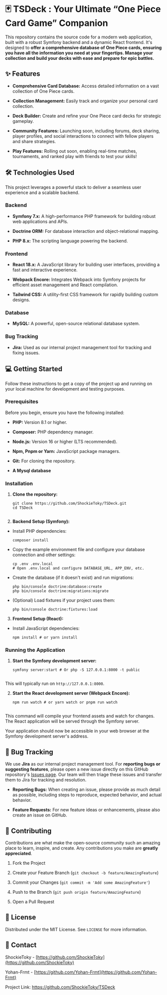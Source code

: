 # 🃏 TSDeck : Your Ultimate “One Piece Card Game” Companion

This repository contains the source code for a modern web application, built with a robust Symfony backend and a dynamic React frontend. It's designed to **offer a comprehensive database of One Piece cards, ensuring you have all the information you need at your fingertips. Manage your collection and build your decks with ease and prepare for epic battles.**

## ✨ Features

* **Comprehensive Card Database:** Access detailed information on a vast collection of One Piece cards.

* **Collection Management:** Easily track and organize your personal card collection.

* **Deck Builder:** Create and refine your One Piece card decks for strategic gameplay.

* **Community Features:** Launching soon, including forums, deck sharing, player profiles, and social interactions to connect with fellow players and share strategies.

* **Play Features:** Rolling out soon, enabling real-time matches, tournaments, and ranked play with friends to test your skills!

## 🛠️ Technologies Used

This project leverages a powerful stack to deliver a seamless user experience and a scalable backend.

### Backend

* **Symfony 7.x:** A high-performance PHP framework for building robust web applications and APIs.

* **Doctrine ORM:** For database interaction and object-relational mapping.

* **PHP 8.x:** The scripting language powering the backend.

### Frontend

* **React 18.x:** A JavaScript library for building user interfaces, providing a fast and interactive experience.

* **Webpack Encore:** Integrates Webpack into Symfony projects for efficient asset management and React compilation.

* **Tailwind CSS:** A utility-first CSS framework for rapidly building custom designs.

### Database

* **MySQL:** A powerful, open-source relational database system.

### Bug Tracking

* **Jira:** Used as our internal project management tool for tracking and fixing issues.

## 💻 Getting Started

Follow these instructions to get a copy of the project up and running on your local machine for development and testing purposes.

### Prerequisites

Before you begin, ensure you have the following installed:

* **PHP:** Version 8.1 or higher.

* **Composer:** PHP dependency manager.

* **Node.js:** Version 16 or higher (LTS recommended).

* **Npm, Pnpm or Yarn:** JavaScript package managers.

* **Git:** For cloning the repository.

* **A Mysql database**

### Installation

1. **Clone the repository:**
    ```
    git clone https://github.com/ShockieToky/TSDeck.git
    cd TSDeck
  
    ```

2. **Backend Setup (Symfony):**

* Install PHP dependencies:

  ```
  composer install
  
  ```

* Copy the example environment file and configure your database connection and other settings:

  ```
  cp .env .env.local
  # Open .env.local and configure DATABASE_URL, APP_ENV, etc.
  
  ```

* Create the database (if it doesn't exist) and run migrations:

  ```
  php bin/console doctrine:database:create
  php bin/console doctrine:migrations:migrate
  
  ```

* (Optional) Load fixtures if your project uses them:

  ```
  php bin/console doctrine:fixtures:load
  
  ```

3. **Frontend Setup (React):**

* Install JavaScript dependencies:

  ```
  npm install # or yarn install
  
  ```

### Running the Application

1. **Start the Symfony development server:**
  
    ```
    symfony server:start # Or php -S 127.0.0.1:8000 -t public
  
    ```

This will typically run on `http://127.0.0.1:8000`.

2. **Start the React development server (Webpack Encore):**

    ```
    npm run watch # or yarn watch or pnpm run watch
  
    ```

This command will compile your frontend assets and watch for changes. The React application will be served through the Symfony server.

Your application should now be accessible in your web browser at the Symfony development server's address.

## 🐛 Bug Tracking

We use **Jira** as our internal project management tool. For **reporting bugs or suggesting features**, please open a new issue directly on this GitHub repository's [Issues page](https://github.com/ShockieToky/TSDeck/issues). Our team will then triage these issues and transfer them to Jira for tracking and resolution.

* **Reporting Bugs:** When creating an issue, please provide as much detail as possible, including steps to reproduce, expected behavior, and actual behavior.

* **Feature Requests:** For new feature ideas or enhancements, please also create an issue on GitHub.

## 🤝 Contributing

Contributions are what make the open-source community such an amazing place to learn, inspire, and create. Any contributions you make are **greatly appreciated**.

1. Fork the Project

2. Create your Feature Branch (`git checkout -b feature/AmazingFeature`)

3. Commit your Changes (`git commit -m 'Add some AmazingFeature'`)

4. Push to the Branch (`git push origin feature/AmazingFeature`)

5. Open a Pull Request

## 📄 License

Distributed under the MIT License. See `LICENSE` for more information.

## 📧 Contact

ShockieToky - [https://github.com/ShockieToky](https://github.com/ShockieToky)

Yohan-Frmt - [https://github.com/Yohan-Frmt](https://github.com/Yohan-Frmt)

Project Link: <https://github.com/ShockieToky/TSDeck>
